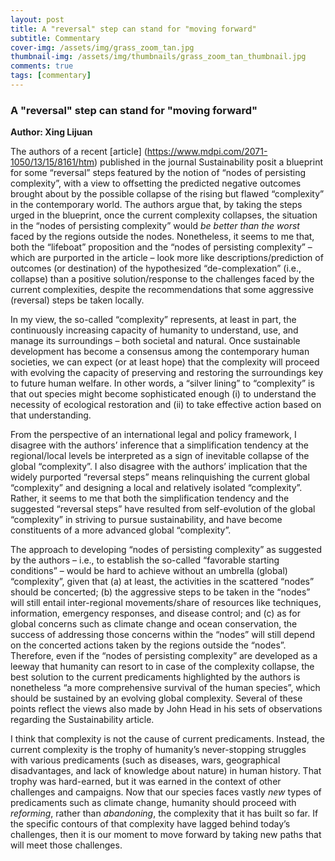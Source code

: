 ```yaml
---
layout: post
title: A "reversal" step can stand for "moving forward"
subtitle: Commentary
cover-img: /assets/img/grass_zoom_tan.jpg
thumbnail-img: /assets/img/thumbnails/grass_zoom_tan_thumbnail.jpg
comments: true
tags: [commentary]
---
```


### A "reversal" step can stand for "moving forward"
**Author: Xing Lijuan**

The authors of a recent [article] (https://www.mdpi.com/2071-1050/13/15/8161/htm) published in the journal Sustainability posit a blueprint for some “reversal” steps featured by the notion of “nodes of persisting complexity”, with a view to offsetting the predicted negative outcomes brought about by the possible collapse of the rising but flawed “complexity” in the contemporary world. The authors argue that, by taking the steps urged in the blueprint, once the current complexity collapses, the situation in the “nodes of persisting complexity” would *be better than the worst* faced by the regions outside the nodes. Nonetheless, it seems to me that, both the “lifeboat” proposition and the “nodes of persisting complexity” – which are purported in the article – look more like descriptions/prediction of outcomes (or destination) of the hypothesized “de-complexation” (i.e., collapse) than a positive solution/response to the challenges faced by the current complexities, despite the recommendations that some aggressive (reversal) steps be taken locally.

In my view, the so-called “complexity” represents, at least in part, the continuously increasing capacity of humanity to understand, use, and manage its surroundings – both societal and natural. Once sustainable development has become a consensus among the contemporary human societies, we can expect (or at least hope) that the complexity will proceed with evolving the capacity of preserving and restoring the surroundings key to future human welfare. In other words, a “silver lining” to “complexity” is that out species might become sophisticated enough (i) to understand the necessity of ecological restoration and (ii) to take effective action based on that understanding. 

From the perspective of an international legal and policy framework, I disagree with the authors’ inference that a simplification tendency at the regional/local levels be interpreted as a sign of inevitable collapse of the global “complexity”.  I also disagree with the authors’ implication that the widely purported “reversal steps” means relinquishing the current global “complexity” and designing a local and relatively isolated “complexity”. Rather, it seems to me that both the simplification tendency and the suggested “reversal steps” have resulted from self-evolution of the global “complexity” in striving to pursue sustainability, and have become constituents of a more advanced global “complexity”.

The approach to developing “nodes of persisting complexity” as suggested by the authors – i.e., to establish the so-called “favorable starting conditions” – would be hard to achieve without an umbrella (global) “complexity”, given that (a) at least, the activities in the scattered “nodes” should be concerted; (b) the aggressive steps to be taken in the “nodes” will still entail inter-regional movements/share of resources like techniques, information, emergency responses, and disease control; and (c) as for global concerns such as climate change and ocean conservation, the success of addressing those concerns within the “nodes” will still depend on the concerted actions taken by the regions outside the “nodes”.  Therefore, even if the “nodes of persisting complexity” are developed as a leeway that humanity can resort to in case of the complexity collapse, the best solution to the current predicaments highlighted by the authors is nonetheless “a more comprehensive survival of the human species”, which should be sustained by an evolving global complexity. Several of these points reflect the views also made by John Head in his sets of observations regarding the Sustainability article. 

I think that complexity is not the cause of current predicaments. Instead, the current complexity is the trophy of humanity’s never-stopping struggles with various predicaments (such as diseases, wars, geographical disadvantages, and lack of knowledge about nature) in human history. That trophy was hard-earned, but it was earned in the context of other challenges and campaigns. Now that our species faces vastly *new* types of predicaments such as climate change, humanity should proceed with *reforming*, rather than *abandoning*, the complexity that it has built so far. If the specific contours of that complexity have lagged behind today’s challenges, then it is our moment to move forward by taking new paths that will meet those challenges. 
